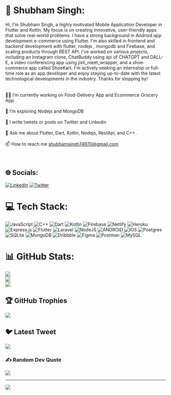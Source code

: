 # 💫 Shubham Singh:
Hi, I'm Shubham Singh, a highly motivated Mobile Application Developer in Flutter and Kotlin. My focus is on creating innovative, user-friendly apps that solve real-world problems. I have a strong background in Android app development e-commerce using Flutter. I'm also skilled in frontend and backend development with flutter, nodejs , mongodb and Firebase, and scaling products through REST API. I've worked on various projects, including an Instagram clone, ChatBuddy using api of CHATGPT and DALL-E, a video conferencing app using jisti_meet_wrapper, and a shoe-commerce app called ShoeKart. I'm actively seeking an internship or full-time role as an app developer and enjoy staying up-to-date with the latest technological developments in the industry.  Thanks for stopping by!<br><br><br>👨‍💻 I’m currently working on Food-Delivery App and Ecommerce Grocery App<br><br>🌱 I’m exploring Nodejs and MongoDB <br><br>📝 I write tweets or posts on Twitter and Linkedin<br><br>💬 Ask me about Flutter, Dart, Kotlin, Nodejs, RestApi, and C++ .<br><br>📫 How to reach me shubhamsingh74970@gmail.com<br><br><br>


## 🌐 Socials:
[![LinkedIn](https://img.shields.io/badge/LinkedIn-%230077B5.svg?logo=linkedin&logoColor=white)](https://linkedin.com/in/https://www.linkedin.com/in/shubhamsingh2135/) [![Twitter](https://img.shields.io/badge/Twitter-%231DA1F2.svg?logo=Twitter&logoColor=white)](https://twitter.com/devsinghshubham) 

# 💻 Tech Stack:
![JavaScript](https://img.shields.io/badge/javascript-%23323330.svg?style=flat&logo=javascript&logoColor=%23F7DF1E) ![C++](https://img.shields.io/badge/c++-%2300599C.svg?style=flat&logo=c%2B%2B&logoColor=white) ![Dart](https://img.shields.io/badge/dart-%230175C2.svg?style=flat&logo=dart&logoColor=white) ![Kotlin](https://img.shields.io/badge/kotlin-%230095D5.svg?style=flat&logo=kotlin&logoColor=white) ![Firebase](https://img.shields.io/badge/firebase-%23039BE5.svg?style=flat&logo=firebase) ![Netlify](https://img.shields.io/badge/netlify-%23000000.svg?style=flat&logo=netlify&logoColor=#00C7B7) ![Heroku](https://img.shields.io/badge/heroku-%23430098.svg?style=flat&logo=heroku&logoColor=white) ![Express.js](https://img.shields.io/badge/express.js-%23404d59.svg?style=flat&logo=express&logoColor=%2361DAFB) ![Flutter](https://img.shields.io/badge/Flutter-%2302569B.svg?style=flat&logo=Flutter&logoColor=white) ![Laravel](https://img.shields.io/badge/laravel-%23FF2D20.svg?style=flat&logo=laravel&logoColor=white) ![NodeJS](https://img.shields.io/badge/node.js-6DA55F?style=flat&logo=node.js&logoColor=white) ![ANDROID](https://img.shields.io/badge/android-%2320232a.svg?style=flat&logo=android&logoColor=%a4c639) ![IOS](https://img.shields.io/badge/IOS-%2320232a.svg?style=flat&logo=apple&logoColor=white) ![Postgres](https://img.shields.io/badge/postgres-%23316192.svg?style=flat&logo=postgresql&logoColor=white) ![SQLite](https://img.shields.io/badge/sqlite-%2307405e.svg?style=flat&logo=sqlite&logoColor=white) ![MongoDB](https://img.shields.io/badge/MongoDB-%234ea94b.svg?style=flat&logo=mongodb&logoColor=white) ![Dribbble](https://img.shields.io/badge/Dribbble-EA4C89?style=flat&logo=dribbble&logoColor=white) 	![Figma](https://img.shields.io/badge/figma-%23F24E1E.svg?style=flat&logo=figma&logoColor=white) ![Postman](https://img.shields.io/badge/Postman-FF6C37?style=flat&logo=postman&logoColor=white) ![MySQL](https://img.shields.io/badge/mysql-%2300f.svg?style=flat&logo=mysql&logoColor=white)
# 📊 GitHub Stats:
![](https://github-readme-stats.vercel.app/api?username=shubhamsingh74&theme=algolia&hide_border=false&include_all_commits=true&count_private=true)<br/>
![](https://github-readme-streak-stats.herokuapp.com/?user=shubhamsingh74&theme=algolia&hide_border=false)<br/>
![](https://github-readme-stats.vercel.app/api/top-langs/?username=shubhamsingh74&theme=algolia&hide_border=false&include_all_commits=true&count_private=true&layout=compact)

## 🏆 GitHub Trophies
![](https://github-profile-trophy.vercel.app/?username=shubhamsingh74&theme=tokyonight&no-frame=false&no-bg=false&margin-w=4)

## 🐦 Latest Tweet
[![](https://gtce.itsvg.in/api?username=devsinghshubham)](https://github.com/VishwaGauravIn/github-twitter-card-embed)

### ✍️ Random Dev Quote
![](https://quotes-github-readme.vercel.app/api?type=horizontal&theme=radical)

---
[![](https://visitcount.itsvg.in/api?id=shubhamsingh74&icon=0&color=3)](https://visitcount.itsvg.in)

<!-- Proudly created with GPRM ( https://gprm.itsvg.in ) -->

